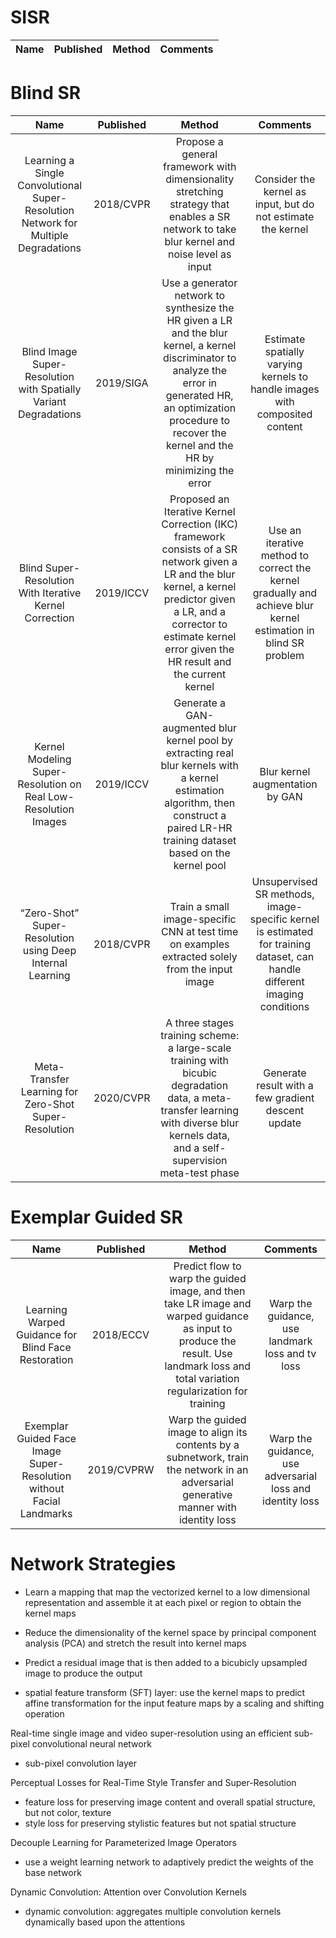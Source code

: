 # SISR
|         Name         | Published |      Method        |          Comments          |
| :------------------: | :-------: | :----------------: | :------------------------: |


# Blind SR
|         Name         | Published |      Method        |          Comments          |
| :------------------: | :-------: | :----------------: | :------------------------: |
| Learning a Single Convolutional Super-Resolution Network for Multiple Degradations | 2018/CVPR | Propose a general framework with dimensionality stretching strategy that enables a SR network to take blur kernel and noise level as input | Consider the kernel as input, but do not estimate the kernel |
| Blind Image Super-Resolution with Spatially Variant Degradations | 2019/SIGA | Use a generator network to synthesize the HR given a LR and the blur kernel, a kernel discriminator to analyze the error in generated HR, an optimization procedure to recover the kernel and the HR by minimizing the error| Estimate spatially varying kernels to handle images with composited content |
| Blind Super-Resolution With Iterative Kernel Correction | 2019/ICCV | Proposed an Iterative Kernel Correction (IKC) framework consists of a SR network given a LR and the blur kernel, a kernel predictor given a LR, and a corrector to estimate kernel error given the HR result and the current kernel | Use an iterative method to correct the kernel gradually and achieve blur kernel estimation in blind SR problem |
| Kernel Modeling Super-Resolution on Real Low-Resolution Images | 2019/ICCV | Generate a GAN-augmented blur kernel pool by extracting real blur kernels with a kernel estimation algorithm, then construct a paired LR-HR training dataset based on the kernel pool | Blur kernel augmentation by GAN |
| “Zero-Shot” Super-Resolution using Deep Internal Learning | 2018/CVPR | Train a small image-specific CNN at test time on examples extracted solely from the input image | Unsupervised SR methods, image-specific kernel is estimated for training dataset, can handle different imaging conditions |
| Meta-Transfer Learning for Zero-Shot Super-Resolution | 2020/CVPR | A three stages training scheme: a large-scale training with bicubic degradation data, a meta-transfer learning with diverse blur kernels data, and a self-supervision meta-test phase | Generate result with a few gradient descent update |

# Exemplar Guided SR
|         Name         | Published |      Method        |          Comments          |
| :------------------: | :-------: | :----------------: | :------------------------: |
| Learning Warped Guidance for Blind Face Restoration | 2018/ECCV | Predict flow to warp the guided image, and then take LR image and warped guidance as input to produce the result. Use landmark loss and total variation regularization for training | Warp the guidance, use landmark loss and tv loss |
| Exemplar Guided Face Image Super-Resolution without Facial Landmarks | 2019/CVPRW | Warp the guided image to align its contents by a subnetwork, train the network in an adversarial generative manner with identity loss | Warp the guidance, use adversarial loss and identity loss |


# Network Strategies
- Learn a mapping that map the vectorized kernel to a low dimensional representation and assemble it at each pixel or region to obtain the kernel maps
- Reduce the dimensionality of the kernel space by principal component analysis (PCA) and stretch the result into kernel maps

- Predict a residual image that is then added to a bicubicly upsampled image to produce the output
- spatial feature transform (SFT) layer: use the kernel maps to predict affine transformation for the input feature maps by a scaling and shifting operation

Real-time single image and video super-resolution using an efficient sub-pixel convolutional neural network
- sub-pixel convolution layer

Perceptual Losses for Real-Time Style Transfer and Super-Resolution
- feature loss for preserving image content and overall spatial structure, but not color, texture
- style loss for preserving stylistic features but not spatial structure

Decouple Learning for Parameterized Image Operators
- use a weight learning network to adaptively predict the weights of the base network

Dynamic Convolution: Attention over Convolution Kernels
- dynamic convolution: aggregates multiple convolution kernels dynamically based upon the attentions
